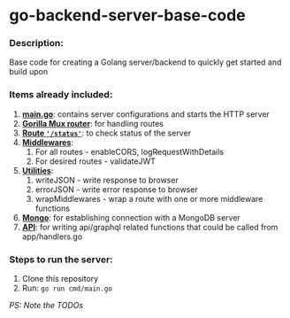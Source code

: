 # go-backend-server-base-code
### Description:
Base code for creating a Golang server/backend to quickly get started and build upon

### Items already included:
1. [**main.go**](https://github.com/ABHINAV-SUREKA/go-backend-server-base-code/blob/main/cmd/main.go#L9): contains server configurations and starts the HTTP server
2. [**Gorilla Mux router**](https://github.com/ABHINAV-SUREKA/go-backend-server-base-code/blob/main/internal/app/routes.go#L11): for handling routes
3. [**Route `'/status'`**](https://github.com/ABHINAV-SUREKA/go-backend-server-base-code/blob/main/internal/app/routes.go#L13): to check status of the server
4. [**Middlewares**](https://github.com/ABHINAV-SUREKA/go-backend-server-base-code/blob/main/internal/app/middleware.go):
   1. For all routes - enableCORS, logRequestWithDetails
   2. For desired routes - validateJWT
5. [**Utilities**](https://github.com/ABHINAV-SUREKA/go-backend-server-base-code/blob/main/pkg/utilities.go):
   1. writeJSON - write response to browser
   2. errorJSON - write error response to browser
   3. wrapMiddlewares - wrap a route with one or more middleware functions
6. [**Mongo**](https://github.com/ABHINAV-SUREKA/go-backend-server-base-code/blob/main/internal/db/mongo.go): for establishing connection with a MongoDB server
7. [**API**](https://github.com/ABHINAV-SUREKA/go-backend-server-base-code/blob/main/internal/api): for writing api/graphql related functions that could be called from app/handlers.go

### Steps to run the server:
1. Clone this repository
2. Run: `go run cmd/main.go`

_PS: Note the TODOs_
